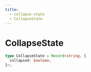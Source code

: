 ```yaml
---
title:
  - collapse-state
  - CollapseState
---
```


# CollapseState

```ts
type CollapseState = Record<string, {
  collapsed: boolean;
}>;
```
